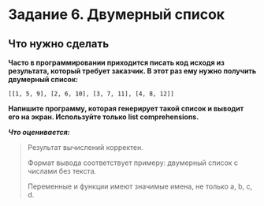 # Задание 6. Двумерный список
## Что нужно сделать
**Часто в программировании приходится писать код исходя из результата, который требует заказчик. В этот раз ему нужно получить двумерный список:**
```
[[1, 5, 9], [2, 6, 10], [3, 7, 11], [4, 8, 12]]
```
**Напишите программу, которая генерирует такой список и выводит его на экран. Используйте только list comprehensions.**

***Что оценивается:***
> Результат вычислений корректен.
> 
> Формат вывода соответствует примеру: двумерный список с числами без текста.
> 
> Переменные и функции имеют значимые имена, не только a, b, c, d. 
